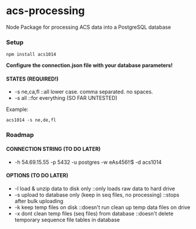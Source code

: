 # acs-processing
Node Package for processing ACS data into a PostgreSQL database

### Setup

```
npm install acs1014
```

**Configure the connection.json file with your database parameters!**

#### STATES (REQUIRED!)
 - -s ne,ca,fl   ::all lower case.  comma separated.  no spaces.
 - -s all ::for everything (SO FAR UNTESTED)

Example:

```
acs1014 -s ne,de,fl
```

### Roadmap

#### CONNECTION STRING (TO DO LATER)
 - -h 54.69.15.55 -p 5432 -u postgres -w eAs456!!$ -d acs1014

#### OPTIONS (TO DO LATER)
 - -l load & unzip data to disk only  ::only loads raw data to hard drive
 - -s upload to database only (keep in seq files, no processing) ::stops after bulk uploading
 - -k keep temp files on disk ::doesn't run clean up temp data files on drive
 - -x dont clean temp files (seq files) from database  ::doesn't delete temporary sequence file tables in database



